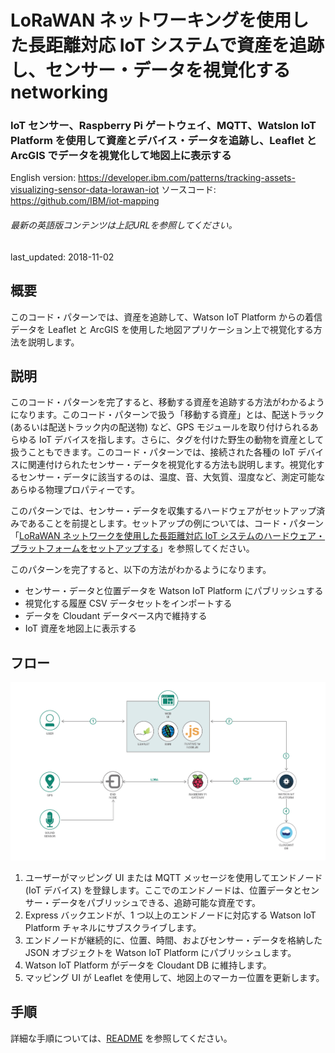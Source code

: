# LoRaWAN ネットワーキングを使用した長距離対応 IoT システムで資産を追跡し、センサー・データを視覚化するnetworking

### IoT センサー、Raspberry Pi ゲートウェイ、MQTT、Watslon IoT Platform を使用して資産とデバイス・データを追跡し、Leaflet と ArcGIS でデータを視覚化して地図上に表示する

English version: https://developer.ibm.com/patterns/tracking-assets-visualizing-sensor-data-lorawan-iot
  ソースコード: https://github.com/IBM/iot-mapping

###### 最新の英語版コンテンツは上記URLを参照してください。
last_updated: 2018-11-02

 ## 概要

このコード・パターンでは、資産を追跡して、Watson IoT Platform からの着信データを Leaflet と ArcGIS を使用した地図アプリケーション上で視覚化する方法を説明します。

## 説明

このコード・パターンを完了すると、移動する資産を追跡する方法がわかるようになります。このコード・パターンで扱う「移動する資産」とは、配送トラック (あるいは配送トラック内の配送物) など、GPS モジュールを取り付けられるあらゆる IoT デバイスを指します。さらに、タグを付けた野生の動物を資産として扱うこともできます。このコード・パターンでは、接続された各種の IoT デバイスに関連付けられたセンサー・データを視覚化する方法も説明します。視覚化するセンサー・データに該当するのは、温度、音、大気質、湿度など、測定可能なあらゆる物理プロパティーです。

このパターンでは、センサー・データを収集するハードウェアがセットアップ済みであることを前提とします。セットアップの例については、コード・パターン「[LoRaWAN ネットワークを使用した長距離対応 IoT システムのハードウェア・プラットフォームをセットアップする](https://developer.ibm.com/jp/patterns/set-up-lorawan-iot-gateway-hardware/)」を参照してください。

このパターンを完了すると、以下の方法がわかるようになります。

* センサー・データと位置データを Watson IoT Platform にパブリッシュする
* 視覚化する履歴 CSV データセットをインポートする
* データを Cloudant データベース内で維持する
* IoT 資産を地図上に表示する

## フロー

![フロー](./images/track-vis-assets-arch-diagram2.png)

1. ユーザーがマッピング UI または MQTT メッセージを使用してエンドノード (IoT デバイス) を登録します。ここでのエンドノードは、位置データとセンサー・データをパブリッシュできる、追跡可能な資産です。
1. Express バックエンドが、1 つ以上のエンドノードに対応する Watson IoT Platform チャネルにサブスクライブします。
1. エンドノードが継続的に、位置、時間、およびセンサー・データを格納した JSON オブジェクトを Watson IoT Platform にパブリッシュします。
1. Watson IoT Platform がデータを Cloudant DB に維持します。
1. マッピング UI が Leaflet を使用して、地図上のマーカー位置を更新します。

## 手順

詳細な手順については、[README](https://github.com/IBM/iot-mapping/blob/master/README.md) を参照してください。
